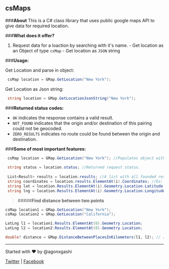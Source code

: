 ## csMaps

###**About**
This is a C# class library that uses public google maps API to give data for required location.

###**What does it offer?**
   1. Request data for a loaction by searching with it's name.
    - Get location as an Object of type `csMap`
    - Get location as `JSON` string
   

###**Usage:**

Get Location and parse in object:
 ```C#  
  csMap location = GMap.GetLocation("New York");
```

Get Location as Json string:
 ```C#  
  string location = GMap.GetLocationJsonString("New York");
```

###**Returned status codes:**


   - `OK` indicates the response contains a valid result.
   - `NOT_FOUND` indicates that the origin and/or destination of this pairing could not be geocoded.
   - `ZERO_RESULTS` indicates no route could be found between the origin and destination.


###**Some of most important features:**
 ```C#  
  csMap location = GMap.GetLocation("New York"); //Populates object with data
  
  string status = location.status; //Returned request status. 
  
  List<Result> results = location.results; //A list with all founded results
  string coordinates = location.results.ElementAt(i).Coordinates; //Ex: [ 42.6629138 21.1655028 ]
  string lat = location.Results.ElementAt(i).Geometry.Location.Latitude; // Ex: [ 42.6629138 ]
  string lng = location.Results.ElementAt(i).Geometry.Location.Longitude; // Ex: [ 21.1655028 ]
```
>#####**Find distance between two points**


```C#
csMap location1 = GMap.GetLocation("New York");
csMap location2 = GMap.GetLocation("California");

LatLng l1 = location1.Results.ElementAt(0).Geometry.Location;
LatLng l2 = location2.Results.ElementAt(0).Geometry.Location;

double? distance = GMap.DistanceBetweenPlacesInKilometers(l1, l2); // [ 3923.11 ]
```


__________________________________


Started with :heart: by @agonxgashi

[Twitter](https://www.twitter.com/agonxgashi) | [Facebook](https://www.facebook.com/agonxgashi)
